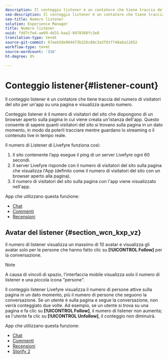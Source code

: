 ```yaml
---
description: Il conteggio listener è un contatore che tiene traccia del numero di visitatori del sito per un'app su una pagina e visualizza questo numero.
seo-description: Il conteggio listener è un contatore che tiene traccia del numero di visitatori del sito per un'app su una pagina e visualizza questo numero.
seo-title: Numero listener
solution: Experience Manager
title: Numero listener
uuid: fdd7cfe4-ae69-4d31-baa2-8978368fc3e8
translation-type: tm+mt
source-git-commit: 67aeb3de964473b326c88c3a3f81ff48a6a12652
workflow-type: tm+mt
source-wordcount: '316'
ht-degree: 0%

---
```



# Conteggio listener{#listener-count}

Il conteggio listener è un contatore che tiene traccia del numero di visitatori del sito per un&#39;app su una pagina e visualizza questo numero.

Conteggio listener è il numero di visitatori del sito che dispongono di un browser aperto sulla pagina in cui viene creata un&#39;istanza dell&#39;app. Questo consente di sapere quanti visitatori del sito si trovano sulla pagina in un dato momento, in modo da poterli tracciare mentre guardano lo streaming o il contenuto live in tempo reale.

Il numero di Listener di Livefyre funziona così:

1. Il sito contenente l’app esegue il ping di un server Livefyre ogni 60 secondi.
1. Il server Livefyre risponde con il numero di visitatori del sito sulla pagina che visualizza l&#39;App (definito come il numero di visitatori del sito con un browser aperto alla pagina).
1. Il numero di visitatori del sito sulla pagina con l&#39;app viene visualizzato nell&#39;app.

App che utilizzano questa funzione:

* [Chat](../c-about-apps/c-chat-app/c-chat-app.md#c_chat_app)
* [Commenti](/help/using/c-about-apps/c-comments/c-comments.md)
* [Recensioni](../c-about-apps/c-reviews-app/c-reviews-app.md#c_reviews_app)

## Avatar del listener {#section_wcn_kxp_vz}

Il numero di listener visualizza un massimo di 10 avatar e visualizza gli avatar solo per le persone che hanno fatto clic su **[!UICONTROL Follow]** per la conversazione.

>[!NOTE]
>
>A causa di vincoli di spazio, l&#39;interfaccia mobile visualizza solo il numero di listener e una piccola icona &quot;persone&quot;.

Il conteggio listener Livefyre visualizza il numero di persone attive sulla pagina in un dato momento, più il numero di persone che seguono la conversazione. Se un utente è sulla pagina e segue la conversazione, non verrà conteggiato due volte. Ad esempio, se un utente si trova su una pagina e fa clic su **[!UICONTROL Follow]**, il numero di listener non aumenta; se l&#39;utente fa clic su **[!UICONTROL Unfollow]**, il conteggio non diminuirà.

App che utilizzano questa funzione:

* [Chat](../c-about-apps/c-chat-app/c-chat-app.md#c_chat_app)
* [Commenti](/help/using/c-about-apps/c-comments/c-comments.md)
* [Recensioni](../c-about-apps/c-reviews-app/c-reviews-app.md#c_reviews_app)
* [Storify 2](../c-about-apps/c-storify2/c-storify2.md#c_storify2)

